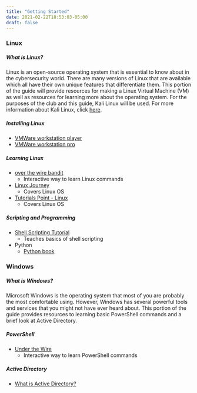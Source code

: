 ```yaml
---
title: "Getting Started"
date: 2021-02-22T18:53:03-05:00
draft: false
---
```

### Linux

##### What is Linux?
Linux is an open-source operating system that is essential to know about in the cybersecurity world. There are many versions of Linux that are available which all have their own unique features that differentiate them. This portion of the guide will provide resources for making a Linux Virtual Machine (VM) as well as resources for learning more about the operating system. For the purposes of the club and this guide, Kali Linux will be used. For more information about Kali Linux, click [here](https://cyberguide.os9.run/getting_started/kali/).

##### Installing Linux
+ [VMWare workstation player](https://www.shaileshjha.com/how-to-install-kali-linux-in-vmware-player-vmware-tools/)
+ [VMWare workstation pro](https://www.shaileshjha.com/step-by-step-guide-how-to-install-kali-linux-2017-1-and-vmware-tools-in-vmware-workstation-12-pro/)

##### Learning Linux
+ [over the wire bandit](https://overthewire.org/wargames/bandit/)
    + Interactive way to learn Linux commands
+ [Linux Journey](https://linuxjourney.com/)
    + Covers Linux OS
+ [Tutorials Point - Linux](https://www.tutorialspoint.com/unix/index.htm)
    + Covers Linux OS

##### Scripting and Programming
+ [Shell Scripting Tutorial](https://www.shellscript.sh/)
    + Teaches basics of shell scripting
+ Python
    + [Python book](http://www.openbookproject.net/thinkcs/python/english2e/)

### Windows

##### What is Windows?
Microsoft Windows is the operating system that most of you are probably the most comfortable using. However, Windows has several powerful tools and services that you might not have ever heard about. This portion of the guide provides resources to learning basic PowerShell commands and a brief look at Active Directory.

##### PowerShell
+ [Under the Wire](https://www.underthewire.tech/wargames.htm)
    + Interactive way to learn PowerShell commands

##### Active Directory
+ [What is Active Directory?](https://searchwindowsserver.techtarget.com/definition/Active-Directory)

